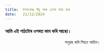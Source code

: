 ```yaml
---
title:  উপসংহাৰঃ যীচু আৰু তেওঁৰ বাক্য জনা
date:   21/12/2024
---
```


### আমি এই পাঠটোৰ ওপৰত কাম কৰি আছো।
<center>অনুগ্ৰহ কৰি পিছত আহিব।</center>